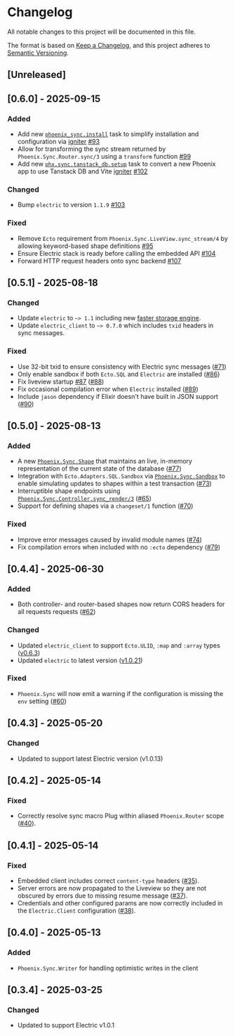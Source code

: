 # Changelog

All notable changes to this project will be documented in this file.

The format is based on [Keep a Changelog](https://keepachangelog.com/en/1.1.0/),
and this project adheres to [Semantic Versioning](https://semver.org/spec/v2.0.0.html).

## [Unreleased]

## [0.6.0] - 2025-09-15

### Added

- Add new [`phoenix_sync.install`](https://hexdocs.pm/phoenix_sync/Mix.Tasks.PhoenixSync.Install.html) task to simplify installation and configuration via [igniter](https://hexdocs.pm/igniter/readme.html) [#93](https://github.com/electric-sql/phoenix_sync/pull/93)
- Allow for transforming the sync stream returned by `Phoenix.Sync.Router.sync/3` using a `transform` function [#99](https://github.com/electric-sql/phoenix_sync/pull/99)
- Add new [`phx.sync.tanstack_db.setup`](https://hexdocs.pm/phoenix_sync/Mix.Tasks.Phx.Sync.TanstackDb.Setup.html) task to convert a new Phoenix app to use Tanstack DB and Vite [igniter](https://hexdocs.pm/igniter/readme.html) [#102](https://github.com/electric-sql/phoenix_sync/pull/102)

### Changed

- Bump `electric` to version `1.1.9` [#103](https://github.com/electric-sql/phoenix_sync/pull/103)

### Fixed

- Remove `Ecto` requirement from `Phoenix.Sync.LiveView.sync_stream/4` by allowing keyword-based shape definitions [#95](https://github.com/electric-sql/phoenix_sync/pull/95)
- Ensure Electric stack is ready before calling the embedded API [#104](https://github.com/electric-sql/phoenix_sync/pull/104)
- Forward HTTP request headers onto sync backend [#107](https://github.com/electric-sql/phoenix_sync/pull/107)

## [0.5.1] - 2025-08-18

### Changed

- Update `electric` to `~> 1.1` including new [faster storage engine](https://electric-sql.com/blog/2025/08/13/electricsql-v1.1-released).
- Update `electric_client` to `~> 0.7.0` which includes `txid` headers in sync messages.

### Fixed

- Use 32-bit txid to ensure consistency with Electric sync messages ([#71](https://github.com/electric-sql/phoenix_sync/pull/71))
- Only enable sandbox if both `Ecto.SQL` and `Electric` are installed ([#86](https://github.com/electric-sql/phoenix_sync/pull/86))
- Fix liveview startup [#87](https://github.com/electric-sql/phoenix_sync/issues/87) ([#88](https://github.com/electric-sql/phoenix_sync/pull/88))
- Fix occasional compilation error when `Electric` installed ([#89](https://github.com/electric-sql/phoenix_sync/pull/89))
- Include `jason` dependency if Elixir doesn't have built in JSON support ([#90](https://github.com/electric-sql/phoenix_sync/pull/90))

## [0.5.0] - 2025-08-13

### Added

- A new [`Phoenix.Sync.Shape`](https://hexdocs.pm/phoenix_sync/Phoenix.Sync.Shape.html) that maintains an live, in-memory representation of the current state of the database ([#77](https://github.com/electric-sql/phoenix_sync/pull/77))
- Integration with `Ecto.Adapters.SQL.Sandbox` via [`Phoenix.Sync.Sandbox`](https://hexdocs.pm/phoenix_sync/Phoenix.Sync.Sandbox.html) to enable simulating updates to shapes within a test transaction ([#73](https://github.com/electric-sql/phoenix_sync/pull/73))
- Interruptible shape endpoints using [`Phoenix.Sync.Controller.sync_render/3`](https://hexdocs.pm/phoenix_sync/Phoenix.Sync.Controller.html#sync_render/3) ([#65](https://github.com/electric-sql/phoenix_sync/pull/65))
- Support for defining shapes via a `changeset/1` function ([#70](https://github.com/electric-sql/phoenix_sync/pull/70))

### Fixed

- Improve error messages caused by invalid module names ([#74](https://github.com/electric-sql/phoenix_sync/pull/74))
- Fix compilation errors when included with no `:ecto` dependency ([#79](https://github.com/electric-sql/phoenix_sync/pull/79))

## [0.4.4] - 2025-06-30

### Added

- Both controller- and router-based shapes now return CORS headers for all requests requests ([#62](https://github.com/electric-sql/phoenix_sync/pull/62))

### Changed

- Updated `electric_client` to support `Ecto.ULID`, `:map` and `:array` types ([v0.6.3](https://github.com/electric-sql/electric/releases/tag/%40core%2Felixir-client%400.6.3))
- Updated `electric` to latest version ([v1.0.21](https://github.com/electric-sql/electric/releases/tag/%40core%2Fsync-service%401.0.21))

### Fixed

- `Phoenix.Sync` will now emit a warning if the configuration is missing the `env` setting ([#60](https://github.com/electric-sql/phoenix_sync/pull/60))

## [0.4.3] - 2025-05-20

### Changed

- Updated to support latest Electric version (v1.0.13)

## [0.4.2] - 2025-05-14

### Fixed

- Correctly resolve sync macro Plug within aliased `Phoenix.Router` scope ([#40](https://github.com/electric-sql/phoenix_sync/pull/40)).

## [0.4.1] - 2025-05-14

### Fixed

- Embedded client includes correct `content-type` headers ([#35](https://github.com/electric-sql/phoenix_sync/pull/35)).
- Server errors are now propagated to the Liveview so they are not obscured by errors due to missing resume message ([#37](https://github.com/electric-sql/phoenix_sync/pull/37)).
- Credentials and other configured params are now correctly included in the `Electric.Client` configuration ([#38](https://github.com/electric-sql/phoenix_sync/pull/38)).

## [0.4.0] - 2025-05-13

### Added

- `Phoenix.Sync.Writer` for handling optimistic writes in the client

## [0.3.4] - 2025-03-25

### Changed

- Updated to support Electric v1.0.1
